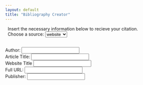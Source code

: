 ```yaml
---
layout: default
title: "Bibliography Creator"
---
```

&nbsp; Insert the necessary information below to recieve your citation.
<label for="type"><br>&nbsp; Choose a source:</label>
  <select name="type" id="type">
    <option value="website">website</option>
    <option value="book">book</option>
    <option value="youtube">youtube</option>
    <option value="twitter">twitter</option>
  </select>
  <br><br>
  <div id="websiteInfo">
    <form>
      <label for="websiteAuthor">Author:</label>
      <input type="text" id="websiteAuthor" name="websiteAuthor"><br>
      <label for="websiteTitle">Article Title:</label>
      <input type="text" id="websiteTitle" name="websiteTitle"><br>
      <label for="websiteName">Website Title</label>
      <input type="text" id="websiteName" name="websiteName"><br>
      <label for="websiteURL">Full URL:</label>
      <input type="text" id="websiteURL" name="websiteURL"><br>
      <label for="websitePublisher">Publisher:</label>
      <input type="text" id="websitePublisher" name="websitePublisher"><br>
    </form>
  </div>
  
  
  
  <script>
  $('#type').on('change',function(){
    if($(this).val()==="website"){
      $("#websiteInfo").hide()
  }}
  </script>
